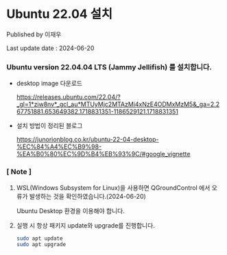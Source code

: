 # Ubuntu 22.04 설치

Published by 이재우

Last update date : 2024-06-20



### Ubuntu version 22.04.04 LTS (Jammy Jellifish) 를 설치합니다.
- desktop image 다운로드
  
  https://releases.ubuntu.com/22.04/?_gl=1*ziw8nv*_gcl_au*MTUyMjc2MTAzMi4xNzE4ODMxMzM5&_ga=2.267751881.653649382.1718831351-1186529121.1718831351

- 설치 방법이 정리된 블로그

  https://junorionblog.co.kr/ubuntu-22-04-desktop-%EC%84%A4%EC%B9%98-%EA%B0%80%EC%9D%B4%EB%93%9C/#google_vignette

### [ Note ]
1. WSL(Windows Subsystem for Linux)을 사용하면 QGroundControl 에서 오류가 발생하는 것을 확인하였습니다.(2024-06-20)

   Ubuntu Desktop 환경을 이용해야 합니다.

2. 실행 시 항상 패키지 update와 upgrade를 진행합니다.

   ```bash
   sudo apt update
   sudo apt upgrade
   ```


